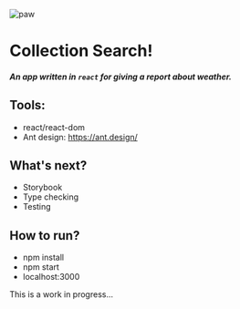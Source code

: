 ![paw](https://user-images.githubusercontent.com/13462129/40030947-9b0b88b8-5830-11e8-9ba2-6441fec60680.png) 
# Collection Search!

##### An app written in `react` for giving a report about weather. 

## Tools:
* react/react-dom
* Ant design: https://ant.design/

## What's next?
* Storybook
* Type checking
* Testing

## How to run?
* npm install
* npm start
* localhost:3000

This is a work in progress...


